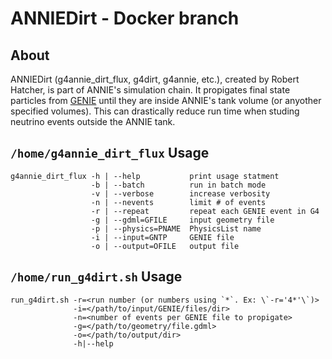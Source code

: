 # ANNIEDirt - Docker branch

## About
ANNIEDirt (g4annie_dirt_flux, g4dirt, g4annie, etc.), created by Robert Hatcher, is part of ANNIE's simulation chain. It propigates final state particles from [GENIE](https://github.com/ANNIEsoft/GENIE-v3) until they are inside ANNIE's tank volume (or anyother specified volumes). This can drastically reduce run time when studing neutrino events outside the ANNIE tank.

## `/home/g4annie_dirt_flux` Usage
```
g4annie_dirt_flux -h | --help           print usage statment
                  -b | --batch          run in batch mode
                  -v | --verbose        increase verbosity
                  -n | --nevents        limit # of events
                  -r | --repeat         repeat each GENIE event in G4
                  -g | --gdml=GFILE     input geometry file
                  -p | --physics=PNAME  PhysicsList name
                  -i | --input=GNTP     GENIE file
                  -o | --output=OFILE   output file
```

## `/home/run_g4dirt.sh` Usage
```
run_g4dirt.sh -r=<run number (or numbers using `*`. Ex: \`-r='4*'\`)>
              -i=</path/to/input/GENIE/files/dir>
              -n=<number of events per GENIE file to propigate>
              -g=</path/to/geometry/file.gdml>
              -o=</path/to/output/dir>
              -h|--help
```